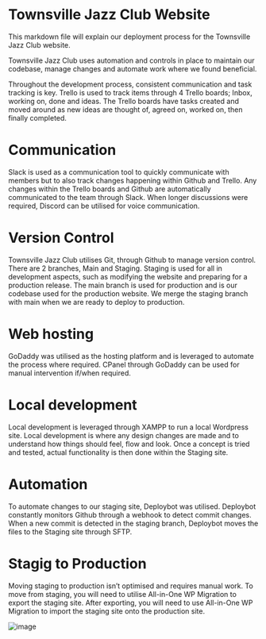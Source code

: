 # Townsville Jazz Club Website
This markdown file will explain our deployment process for the Townsville Jazz Club website.

Townsville Jazz Club uses automation and controls in place to maintain our codebase, manage changes and automate work where we found beneficial.

Throughout the development process, consistent communication and task tracking is key. Trello is used to track items through 4 Trello boards; Inbox, working on, done and ideas. The Trello boards have tasks created and moved around as new ideas are thought of, agreed on, worked on, then finally completed. 

# Communication
Slack is used as a communication tool to quickly communicate with members but to also track changes happening within Github and Trello. Any changes within the Trello boards and Github are automatically communicated to the team through Slack. When longer discussions were required, Discord can be utilised for voice communication.

# Version Control
Townsville Jazz Club utilises Git, through Github to manage version control. There are 2 branches, Main and Staging. Staging is used for all in development aspects, such as modifying the website and preparing for a production release. The main branch is used for production and is our codebase used for the production website. We merge the staging branch with main when we are ready to deploy to production.

# Web hosting
GoDaddy was utilised as the hosting platform and is leveraged to automate the process where required. CPanel through GoDaddy can be used for manual intervention if/when required.

# Local development
Local development is leveraged through XAMPP to run a local Wordpress site. Local development is where any design changes are made and to understand how things should feel, flow and look. Once a concept is tried and tested, actual functionality is then done within the Staging site.

# Automation
To automate changes to our staging site, Deploybot was utilised. Deploybot constantly monitors Github through a webhook to detect commit changes. When a new commit is detected in the staging branch, Deploybot moves the files to the Staging site through SFTP. 

# Stagig to Production
Moving staging to production isn’t optimised and requires manual work. To move from staging, you will need to utilise All-in-One WP Migration to export the staging site. After exporting, you will need to use All-in-One WP Migration to import the staging site onto the production site.
 

![image](https://user-images.githubusercontent.com/53589460/169989153-4d0aa7e7-198d-4c51-ad81-a891196a2a7e.png)

